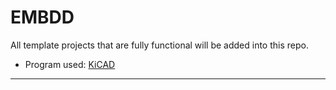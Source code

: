 # EMBDD
All template projects that are fully functional will be added into this repo.
- Program used: [KiCAD](https://www.kicad.org/)
---

